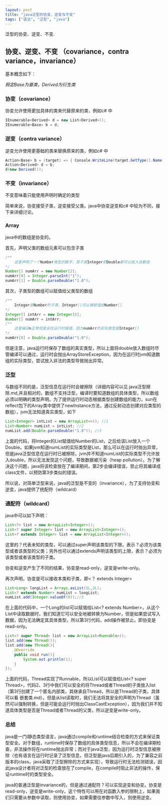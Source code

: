 ```yaml
---
layout: post
title: "java泛型的协变、逆变与不变"
tags: ["语法", "泛型", "java"]
---
```


泛型的协变、逆变、不变.

## 协变、逆变、不变 （covariance，contra variance，invariance）

基本概念如下：

_假定Base为基类，Derived为衍生类_

### 协变（covariance）

协变允许使用更加具体的类来代替原来的类，例如c# 中

```c# 
IEnumerable<Derived> d = new List<Derived>();
IEnumerable<Base> b = d;
```

### 逆变（contra variance）

逆变允许使用更基础的类来替换原来的类，例如c# 中

```c# 
Action<Base> b = (target) => { Console.WriteLine(target.GetType().Name); };
Action<Derived> d = b;
d(new Derived());
```

### 不变（invariance）

不变意味着只能使用声明时确定的类型

简单来说，协变接受子类，逆变接受父类。java中协变逆变和c# 中较为不同，接下来详细讨论。

### Array

java中的数组是协变的。

首先，声明父类的数组元素可以包含子类

```java
/**
	这里声明了一个Number类型的数字，其子类Integer和Double都可以放入该数组
*/
Number[] numArr = new Number[2];
numArr[0] = Integer.parseInt("1");
numArr[1] = Double.parseDouble("1.0");
```

其次，子类型的数组可以赋值给父类型的数组

```java
/**
	Integer是Number的子类，Integer[]可以被赋值给Number[]
*/
Integer[] intArr = new Integer[5];
Number[] numArr = intArr;
/**
	这里编译n正常但是会在运行时报错，因为numArr的实际类型是Integer[]
*/
numArr[0] = Double.parseDouble("1.0");
```

但是注意，java运行时保存了数组的真实类型，所以上面将double放入数组时尽管编译可以通过，运行时会抛出ArrayStoreException，因为在运行时jvm知道数组的实际类型，尝试放入非法的类型导致抛出异常。

### 泛型

与数组不同的是，泛型信息在运行时会被擦除（详细内容可以见 java泛型擦除.md,并且相对的，数组不支持泛型，编译时要知道数组的具体类型，所以数组必须以明确的类型声明。为了提供运行时动态根据类型创建数组的能力，sun在reflect包下的Array类中提供了newInstance方法，通过反射动态创建对应类型的数组），jvm无法知道真实类型，如下

```java
List<Integer> intList = new ArrayList<>(); //1
List<Number> numList = intList; //2
numList.add(Double.parseDouble("1.0")); //3
```

上面的代码，将Integer的List赋值给Number的List，之后给该List放入一个Double。如果jvm知道numList的实际类型是List<Integer>，那么可以在运行时抛出异常，但是java泛型信息在运行时已被擦除，jvm并不知道numList的实际类型不允许放入double，所以无法发现这个问题，导致数据被污染（heap pollution）。为了解决这个问题，java将该检查放在了编译期间，第2步会编译错误，禁止将其编译成class文件，以预防第3步类似的错误。

所以说，对简单泛型来说，java的泛型是不变的（invariance），为了支持协变和逆变，java提供了统配符（wildcard）

### 通配符（wildcard）

java中可以如下声明：

```java
List<?> list = new ArrayList<Integer>();
List<? super Integer> list = new ArrayList<Integer>();
List<? extends Integer> list = new ArrayList<Integer>();
```

这里的？代表未知的类型，可以通过super声明该类型的下限，表示？必须为该类型或者该类型的父类；另外也可以通过extends声明该类型的上限，表示？必须为该类型或者该类型的子类。

协变和逆变产生了不同的结果，协变是read-only，逆变是write-only。

再次声明，协变是可以接收本类和子类，即<？ extends Integer>

```java
List<Long> longList = Arrays.asList(1L,2L);
List<? extends Number> numList = longList;
numList.add(Integer.valueOf(0));//3
```

在上面的代码中，一个Long的list可以赋值给List<? extends Number>，从这个List中读取数据时，我们知道它可以安全地被转换为Number，但是如果尝试写入数据，因为无法确定其具体类型，所以第3行代码，add操作被禁止。即协变是read-only。

```java
List<? super Thread> list = new ArrayList<Runnable>();
list.add(new Thread());
list.add(new Thread(){
    @Override
    public void run(){
        System.out.println(1);
    }
});
```

上面的代码，Thread实现了Runnable，所以List<Runnable>可以赋值给List<? super Thread>，代码2、3行中我们可以安全的将Thread或者Thread的子类放入list（第3行创建了一个匿名内部类，其继承自Thread，所以是Thread的子类，具体可以看 嵌套类.md）。但是从list读取时，我们无法将其安全的声明为Thread（虽然可以强制转换，但是可能会运行时抛出ClassCastException），因为我们并不知道具体类型是否是Thread或者Thread的父类，所以逆变是write-only。



### 总结

java是一门l静态类型语言，java通过compile和runtime结合检查的方式来保证类型安全。对于数组，runtime时保存了数组的具体类型信息，所以不会在编译期检查，非法操作将在runtime抛出异常；而对于java泛型，因为运行时泛型信息被擦除（也有语言在运行时记录了泛型信息，但泛型是java后期引入的，为了兼容之前版本的class，java采取了泛型擦除的方式来实现），导致运行时无法检测错误，因此java设计者将对泛型的检查放在了compile，在compile时阻止非法的操作，保证runtime时的类型安全。

java的普通泛型是invariance的，但是通过通配符？可以实现逆变和协变。协变是read-only，逆变是write-only，这个特性可以用在对函数入参的限制上，如果我们只需要从参数中读取，则使用协变，如果需要往参数中写入，则使用逆变。

